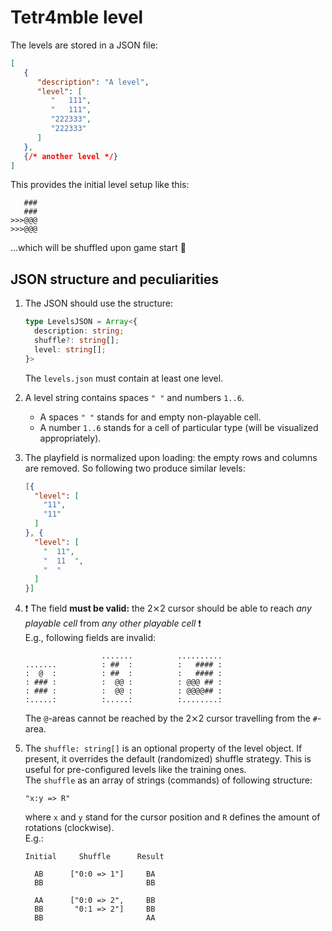 ﻿# Tetr4mble level

The levels are stored in a JSON file:

```json
[
   {
      "description": "A level",
      "level": [
         "   111",
         "   111",
         "222333",
         "222333"
      ]
   },
   {/* another level */}
]
```

This provides the initial level setup like this:
```
   ###
   ###
>>>@@@
>>>@@@
```
...which will be shuffled upon game start 🙂

## JSON structure and peculiarities

1. The JSON should use the structure:
   ```ts
   type LevelsJSON = Array<{
     description: string;
     shuffle?: string[];
     level: string[];
   }>
   ```
   The `levels.json` must contain at least one level.
1. A level string contains spaces `" "` and numbers `1..6`.
   - A spaces `" "` stands for and empty non-playable cell.
   - A number `1..6` stands for a cell of particular type (will be visualized appropriately).
1. The playfield is normalized upon loading: the empty rows and columns are removed. So following two produce similar levels:
   ```json
   [{
     "level": [
       "11",
       "11"
     ]
   }, {
     "level": [
       "  11",
       "  11  ",
       "  "
     ]
   }]
   ```
1. ❗ The field **must be valid:** the 2⨯2 cursor should be able to reach _any playable cell_ from _any other playable cell_ ❗  
   E.g., following fields are invalid:
   ```
                    .......          ..........
   .......          : ##  :          :   #### :
   :  @  :          : ##  :          :   #### :
   : ### :          :  @@ :          : @@@ ## :
   : ### :          :  @@ :          : @@@@## :
   :.....:          :.....:          :........:
   ```
   The `@`-areas cannot be reached by the 2⨯2 cursor travelling from the `#`-area.
1. The `shuffle: string[]` is an optional property of the level object. If present, it overrides the default (randomized) shuffle strategy. This is useful for pre-configured levels like the training ones.  
   The `shuffle` as an array of strings (commands) of following structure:
   ```
   "x:y => R"
   ```
   where `x` and `y` stand for the cursor position and `R` defines the amount of rotations (clockwise).  
   E.g.:

   ```
   Initial     Shuffle      Result
                                  
     AB      ["0:0 => 1"]     BA
     BB                       BB
                                  
     AA      ["0:0 => 2",     BB
     BB       "0:1 => 2"]     BB
     BB                       AA
   ```